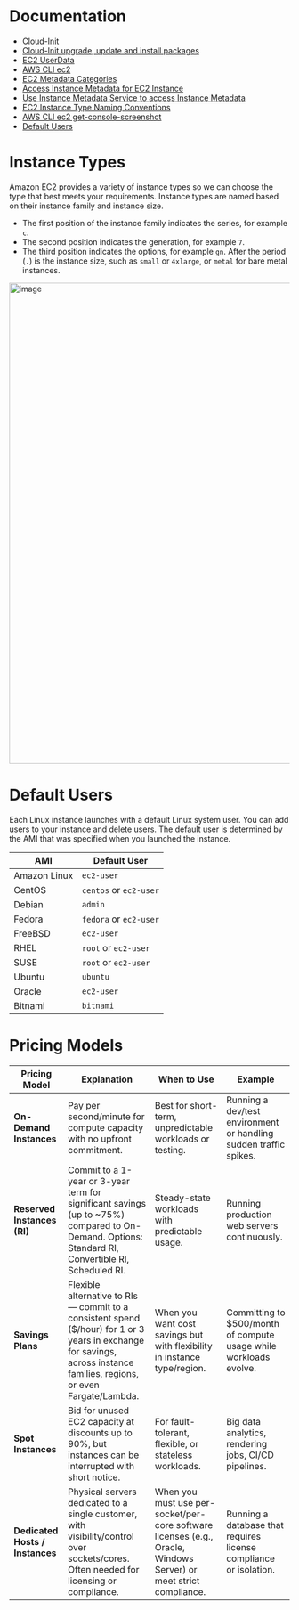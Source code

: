 # Documentation
- [Cloud-Init](https://cloud-init.io/)
- [Cloud-Init upgrade, update and install packages](https://cloudinit.readthedocs.io/en/latest/reference/yaml_examples/package_update_upgrade.html)
- [EC2 UserData](https://docs.aws.amazon.com/AWSEC2/latest/UserGuide/user-data.html)
- [AWS CLI ec2](https://docs.aws.amazon.com/cli/latest/reference/ec2/)
- [EC2 Metadata Categories](https://docs.aws.amazon.com/AWSEC2/latest/UserGuide/ec2-instance-metadata.html#instancedata-data-categories)
- [Access Instance Metadata for EC2 Instance](https://docs.aws.amazon.com/AWSEC2/latest/UserGuide/instancedata-data-retrieval.html)
- [Use Instance Metadata Service to access Instance Metadata](https://docs.aws.amazon.com/AWSEC2/latest/UserGuide/configuring-instance-metadata-service.html)
- [EC2 Instance Type Naming Conventions](https://docs.aws.amazon.com/ec2/latest/instancetypes/instance-type-names.html)
- [AWS CLI ec2 get-console-screenshot](https://docs.aws.amazon.com/cli/latest/reference/ec2/get-console-screenshot.html)
- [Default Users](https://docs.aws.amazon.com/AWSEC2/latest/UserGuide/managing-users.html#ami-default-user-names)

# Instance Types
Amazon EC2 provides a variety of instance types so we can choose the type that best meets your requirements. Instance types are named based on their instance family and instance size. 
- The first position of the instance family indicates the series, for example `c`. 
- The second position indicates the generation, for example `7`. 
- The third position indicates the options, for example `gn`. After the period (`.`) is the instance size, such as `small` or `4xlarge`, or `metal` for bare metal instances.

<img width="1592" height="864" alt="image" src="https://github.com/user-attachments/assets/fee1cdd6-4977-41f9-9610-5f1cf9f7cad6" />

# Default Users
Each Linux instance launches with a default Linux system user. You can add users to your instance and delete users. The default user is determined by the AMI that was specified when you launched the instance.

| AMI | Default User |
| --- | ------------ |
| Amazon Linux | `ec2-user` |
| CentOS | `centos` or `ec2-user` |
| Debian | `admin` |
| Fedora | `fedora` or `ec2-user` |
| FreeBSD | `ec2-user` |
| RHEL | `root` or `ec2-user` |
| SUSE | `root` or `ec2-user` |
| Ubuntu | `ubuntu` |
| Oracle | `ec2-user` |
| Bitnami | `bitnami` |

# Pricing Models

| Pricing Model | Explanation | When to Use | Example |
| ------------- | ----------- | ----------- | ------- |
| **On-Demand Instances** | Pay per second/minute for compute capacity with no upfront commitment. | Best for short-term, unpredictable workloads or testing. | Running a dev/test environment or handling sudden traffic spikes. |
| **Reserved Instances (RI)** | Commit to a 1-year or 3-year term for significant savings (up to ~75%) compared to On-Demand. Options: Standard RI, Convertible RI, Scheduled RI. | Steady-state workloads with predictable usage. | Running production web servers continuously. |
| **Savings Plans** | Flexible alternative to RIs — commit to a consistent spend ($/hour) for 1 or 3 years in exchange for savings, across instance families, regions, or even Fargate/Lambda. | When you want cost savings but with flexibility in instance type/region. | Committing to $500/month of compute usage while workloads evolve. |
| **Spot Instances** | Bid for unused EC2 capacity at discounts up to 90%, but instances can be interrupted with short notice. | For fault-tolerant, flexible, or stateless workloads. | Big data analytics, rendering jobs, CI/CD pipelines. |
| **Dedicated Hosts / Instances** | Physical servers dedicated to a single customer, with visibility/control over sockets/cores. Often needed for licensing or compliance. | When you must use per-socket/per-core software licenses (e.g., Oracle, Windows Server) or meet strict compliance. | Running a database that requires license compliance or isolation. |
